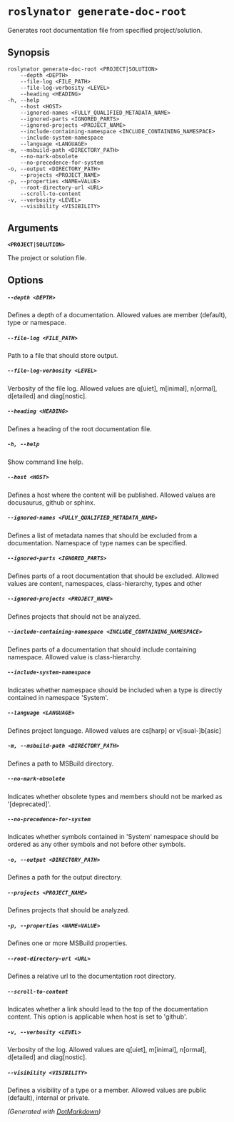 ﻿---
sidebar_label: generate-doc-root
---

# `roslynator generate-doc-root`

Generates root documentation file from specified project/solution\.

## Synopsis

```
roslynator generate-doc-root <PROJECT|SOLUTION>
    --depth <DEPTH>
    --file-log <FILE_PATH>
    --file-log-verbosity <LEVEL>
    --heading <HEADING>
-h, --help
    --host <HOST>
    --ignored-names <FULLY_QUALIFIED_METADATA_NAME>
    --ignored-parts <IGNORED_PARTS>
    --ignored-projects <PROJECT_NAME>
    --include-containing-namespace <INCLUDE_CONTAINING_NAMESPACE>
    --include-system-namespace
    --language <LANGUAGE>
-m, --msbuild-path <DIRECTORY_PATH>
    --no-mark-obsolete
    --no-precedence-for-system
-o, --output <DIRECTORY_PATH>
    --projects <PROJECT_NAME>
-p, --properties <NAME=VALUE>
    --root-directory-url <URL>
    --scroll-to-content
-v, --verbosity <LEVEL>
    --visibility <VISIBILITY>
```

## Arguments

**`<PROJECT|SOLUTION>`**

The project or solution file\.

## Options

##### `--depth <DEPTH>`

Defines a depth of a documentation\. Allowed values are member \(default\), type or namespace\.

##### `--file-log <FILE_PATH>`

Path to a file that should store output\.

##### `--file-log-verbosity <LEVEL>`

Verbosity of the file log\. Allowed values are q\[uiet\], m\[inimal\], n\[ormal\], d\[etailed\] and diag\[nostic\]\.

##### `--heading <HEADING>`

Defines a heading of the root documentation file\.

##### `-h, --help`

Show command line help\.

##### `--host <HOST>`

Defines a host where the content will be published\. Allowed values are docusaurus, github or sphinx\.

##### `--ignored-names <FULLY_QUALIFIED_METADATA_NAME>`

Defines a list of metadata names that should be excluded from a documentation\. Namespace of type names can be specified\.

##### `--ignored-parts <IGNORED_PARTS>`

Defines parts of a root documentation that should be excluded\. Allowed values are content, namespaces, class\-hierarchy, types and other

##### `--ignored-projects <PROJECT_NAME>`

Defines projects that should not be analyzed\.

##### `--include-containing-namespace <INCLUDE_CONTAINING_NAMESPACE>`

Defines parts of a documentation that should include containing namespace\. Allowed value is class\-hierarchy\.

##### `--include-system-namespace`

Indicates whether namespace should be included when a type is directly contained in namespace 'System'\.

##### `--language <LANGUAGE>`

Defines project language\. Allowed values are cs\[harp\] or v\[isual\-\]b\[asic\]

##### `-m, --msbuild-path <DIRECTORY_PATH>`

Defines a path to MSBuild directory\.

##### `--no-mark-obsolete`

Indicates whether obsolete types and members should not be marked as '\[deprecated\]'\.

##### `--no-precedence-for-system`

Indicates whether symbols contained in 'System' namespace should be ordered as any other symbols and not before other symbols\.

##### `-o, --output <DIRECTORY_PATH>`

Defines a path for the output directory\.

##### `--projects <PROJECT_NAME>`

Defines projects that should be analyzed\.

##### `-p, --properties <NAME=VALUE>`

Defines one or more MSBuild properties\.

##### `--root-directory-url <URL>`

Defines a relative url to the documentation root directory\.

##### `--scroll-to-content`

Indicates whether a link should lead to the top of the documentation content\. This option is applicable when host is set to 'github'\.

##### `-v, --verbosity <LEVEL>`

Verbosity of the log\. Allowed values are q\[uiet\], m\[inimal\], n\[ormal\], d\[etailed\] and diag\[nostic\]\.

##### `--visibility <VISIBILITY>`

Defines a visibility of a type or a member\. Allowed values are public \(default\), internal or private\.

*\(Generated with [DotMarkdown](https://github.com/JosefPihrt/DotMarkdown)\)*